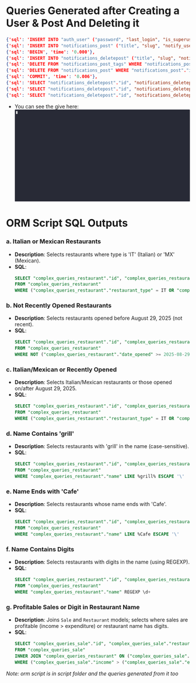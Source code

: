 # Queries Generated after Creating a User & Post And Deleting it

```json
{'sql': 'INSERT INTO "auth_user" ("password", "last_login", "is_superuser", "username", "first_name", "last_name", "email", "is_staff", "is_active", "date_joined") VALUES (\'hello@123!\', NULL, 0, \'vinay989\', \'\\\'\', \'\\\'\', \'\\\'\', 0, 1, \'2025-09-28 19:32:36.54365\') RETURNING "auth_user"."id"', 'time': '0.002'},
{'sql': 'INSERT INTO "notifications_post" ("title", "slug", "notify_users", "notify_users_timestamp", "active") VALUES (\'New Post\', \'new-post\', 0, NULL, 1) RETURNING "notifications_post"."id"', 'time': '0.001'},
{'sql': 'BEGIN', 'time': '0.000'},
{'sql': 'INSERT INTO "notifications_deletepost" ("title", "slug", "notify_users", "notify_users_timestamp", "active") VALUES (\'New Post\', \'new-post\', 0, NULL, 0) RETURNING "notifications_deletepost"."id"', 'time': '0.001'},
{'sql': 'DELETE FROM "notifications_post_tags" WHERE "notifications_post_tags"."post_id" IN (6)', 'time': '0.000'},
{'sql': 'DELETE FROM "notifications_post" WHERE "notifications_post"."id" IN (6)', 'time': '0.000'},
{'sql': 'COMMIT', 'time': '0.006'},
{'sql': 'SELECT "notifications_deletepost"."id", "notifications_deletepost"."title", "notifications_deletepost"."slug", "notifications_deletepost"."notify_users", "notifications_deletepost"."notify_users_timestamp", "notifications_deletepost"."active" FROM "notifications_deletepost" LIMIT 21', 'time': '0.000'},
{'sql': 'SELECT "notifications_deletepost"."id", "notifications_deletepost"."title", "notifications_deletepost"."slug", "notifications_deletepost"."notify_users", "notifications_deletepost"."notify_users_timestamp", "notifications_deletepost"."active" FROM "notifications_deletepost" LIMIT 1 OFFSET 1', 'time': '0.000'},
{'sql': 'SELECT "notifications_deletepost"."id", "notifications_deletepost"."title", "notifications_deletepost"."slug", "notifications_deletepost"."notify_users", "notifications_deletepost"."notify_users_timestamp", "notifications_deletepost"."active" FROM "notifications_deletepost" LIMIT 1 OFFSET 1', 'time': '0.000'}
```

- You can see the give here:
![Queries GIF](./demo.gif)

# ORM Script SQL Outputs

### a. Italian or Mexican Restaurants
- **Description**: Selects restaurants where type is 'IT' (Italian) or 'MX' (Mexican).
- **SQL**:
  ```sql
  SELECT "complex_queries_restaurant"."id", "complex_queries_restaurant"."name", "complex_queries_restaurant"."restaurant_type", "complex_queries_restaurant"."date_opened" 
  FROM "complex_queries_restaurant" 
  WHERE ("complex_queries_restaurant"."restaurant_type" = IT OR "complex_queries_restaurant"."restaurant_type" = MX)
  ```

### b. Not Recently Opened Restaurants
- **Description**: Selects restaurants opened before August 29, 2025 (not recent).
- **SQL**:
  ```sql
  SELECT "complex_queries_restaurant"."id", "complex_queries_restaurant"."name", "complex_queries_restaurant"."restaurant_type", "complex_queries_restaurant"."date_opened" 
  FROM "complex_queries_restaurant" 
  WHERE NOT ("complex_queries_restaurant"."date_opened" >= 2025-08-29)
  ```

### c. Italian/Mexican or Recently Opened
- **Description**: Selects Italian/Mexican restaurants or those opened on/after August 29, 2025.
- **SQL**:
  ```sql
  SELECT "complex_queries_restaurant"."id", "complex_queries_restaurant"."name", "complex_queries_restaurant"."restaurant_type", "complex_queries_restaurant"."date_opened" 
  FROM "complex_queries_restaurant" 
  WHERE ("complex_queries_restaurant"."restaurant_type" = IT OR "complex_queries_restaurant"."restaurant_type" = MX OR "complex_queries_restaurant"."date_opened" >= 2025-08-29)
  ```

### d. Name Contains 'grill'
- **Description**: Selects restaurants with 'grill' in the name (case-sensitive).
- **SQL**:
  ```sql
  SELECT "complex_queries_restaurant"."id", "complex_queries_restaurant"."name", "complex_queries_restaurant"."restaurant_type", "complex_queries_restaurant"."date_opened" 
  FROM "complex_queries_restaurant" 
  WHERE "complex_queries_restaurant"."name" LIKE %grill% ESCAPE '\'
  ```

### e. Name Ends with 'Cafe'
- **Description**: Selects restaurants whose name ends with 'Cafe'.
- **SQL**:
  ```sql
  SELECT "complex_queries_restaurant"."id", "complex_queries_restaurant"."name", "complex_queries_restaurant"."restaurant_type", "complex_queries_restaurant"."date_opened" 
  FROM "complex_queries_restaurant" 
  WHERE "complex_queries_restaurant"."name" LIKE %Cafe ESCAPE '\'
  ```

### f. Name Contains Digits
- **Description**: Selects restaurants with digits in the name (using REGEXP).
- **SQL**:
  ```sql
  SELECT "complex_queries_restaurant"."id", "complex_queries_restaurant"."name", "complex_queries_restaurant"."restaurant_type", "complex_queries_restaurant"."date_opened" 
  FROM "complex_queries_restaurant" 
  WHERE "complex_queries_restaurant"."name" REGEXP \d+
  ```

### g. Profitable Sales or Digit in Restaurant Name
- **Description**: Joins `Sale` and `Restaurant` models; selects where sales are profitable (income > expenditure) or restaurant name has digits.
- **SQL**:
  ```sql
  SELECT "complex_queries_sale"."id", "complex_queries_sale"."restaurant_id", "complex_queries_sale"."income", "complex_queries_sale"."expenditure", "complex_queries_restaurant"."id", "complex_queries_restaurant"."name", "complex_queries_restaurant"."restaurant_type", "complex_queries_restaurant"."date_opened" 
  FROM "complex_queries_sale" 
  INNER JOIN "complex_queries_restaurant" ON ("complex_queries_sale"."restaurant_id" = "complex_queries_restaurant"."id") 
  WHERE ("complex_queries_sale"."income" > ("complex_queries_sale"."expenditure") OR "complex_queries_restaurant"."name" REGEXP \d+)
  ```


_Note: orm script is in script folder and the queries generated from it too_
